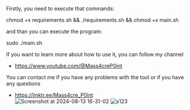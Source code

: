 Firstly, you need to execute that commands:

chmod +x requirements.sh &&
./requirements.sh &&
chmod +x main.sh

and than you can execute the program:

sudo ./main.sh

If you want to learn more about how to use it, you can follow my channel

- https://www.youtube.com/@Mass4creP0int

You can contact me if you have any problems with the tool or if you have any questions

- https://linktr.ee/Mass4cre_P0int  
![Screenshot at 2024-08-13 16-31-02](https://github.com/user-attachments/assets/44f4ef06-6d94-4d4c-a0fa-30a74ba413e0)
![s123](https://github.com/user-attachments/assets/0c21b240-1ad2-4faa-9481-580f67cf7ad1)
